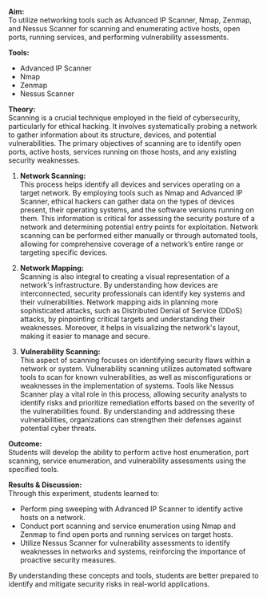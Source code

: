 
**Aim:**  
To utilize networking tools such as Advanced IP Scanner, Nmap, Zenmap, and Nessus Scanner for scanning and enumerating active hosts, open ports, running services, and performing vulnerability assessments.

**Tools:**  
- Advanced IP Scanner  
- Nmap  
- Zenmap  
- Nessus Scanner  


**Theory:**  
Scanning is a crucial technique employed in the field of cybersecurity, particularly for ethical hacking. It involves systematically probing a network to gather information about its structure, devices, and potential vulnerabilities. The primary objectives of scanning are to identify open ports, active hosts, services running on those hosts, and any existing security weaknesses.

1. **Network Scanning:**  
   This process helps identify all devices and services operating on a target network. By employing tools such as Nmap and Advanced IP Scanner, ethical hackers can gather data on the types of devices present, their operating systems, and the software versions running on them. This information is critical for assessing the security posture of a network and determining potential entry points for exploitation. Network scanning can be performed either manually or through automated tools, allowing for comprehensive coverage of a network’s entire range or targeting specific devices.

2. **Network Mapping:**  
   Scanning is also integral to creating a visual representation of a network's infrastructure. By understanding how devices are interconnected, security professionals can identify key systems and their vulnerabilities. Network mapping aids in planning more sophisticated attacks, such as Distributed Denial of Service (DDoS) attacks, by pinpointing critical targets and understanding their weaknesses. Moreover, it helps in visualizing the network's layout, making it easier to manage and secure.

3. **Vulnerability Scanning:**  
   This aspect of scanning focuses on identifying security flaws within a network or system. Vulnerability scanning utilizes automated software tools to scan for known vulnerabilities, as well as misconfigurations or weaknesses in the implementation of systems. Tools like Nessus Scanner play a vital role in this process, allowing security analysts to identify risks and prioritize remediation efforts based on the severity of the vulnerabilities found. By understanding and addressing these vulnerabilities, organizations can strengthen their defenses against potential cyber threats.


**Outcome:**  
Students will develop the ability to perform active host enumeration, port scanning, service enumeration, and vulnerability assessments using the specified tools.

**Results & Discussion:**  
Through this experiment, students learned to:
- Perform ping sweeping with Advanced IP Scanner to identify active hosts on a network.
- Conduct port scanning and service enumeration using Nmap and Zenmap to find open ports and running services on target hosts.
- Utilize Nessus Scanner for vulnerability assessments to identify weaknesses in networks and systems, reinforcing the importance of proactive security measures.

By understanding these concepts and tools, students are better prepared to identify and mitigate security risks in real-world applications.
